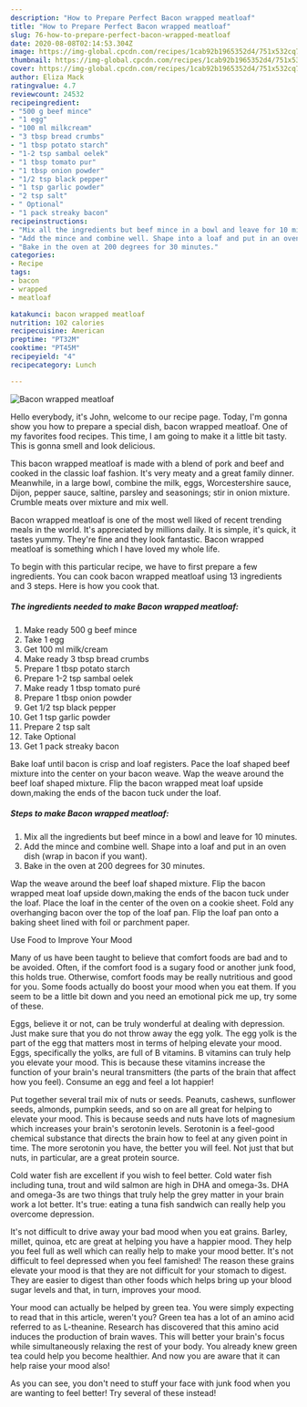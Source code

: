 ```yaml
---
description: "How to Prepare Perfect Bacon wrapped meatloaf"
title: "How to Prepare Perfect Bacon wrapped meatloaf"
slug: 76-how-to-prepare-perfect-bacon-wrapped-meatloaf
date: 2020-08-08T02:14:53.304Z
image: https://img-global.cpcdn.com/recipes/1cab92b1965352d4/751x532cq70/bacon-wrapped-meatloaf-recipe-main-photo.jpg
thumbnail: https://img-global.cpcdn.com/recipes/1cab92b1965352d4/751x532cq70/bacon-wrapped-meatloaf-recipe-main-photo.jpg
cover: https://img-global.cpcdn.com/recipes/1cab92b1965352d4/751x532cq70/bacon-wrapped-meatloaf-recipe-main-photo.jpg
author: Eliza Mack
ratingvalue: 4.7
reviewcount: 24532
recipeingredient:
- "500 g beef mince"
- "1 egg"
- "100 ml milkcream"
- "3 tbsp bread crumbs"
- "1 tbsp potato starch"
- "1-2 tsp sambal oelek"
- "1 tbsp tomato pur"
- "1 tbsp onion powder"
- "1/2 tsp black pepper"
- "1 tsp garlic powder"
- "2 tsp salt"
- " Optional"
- "1 pack streaky bacon"
recipeinstructions:
- "Mix all the ingredients but beef mince in a bowl and leave for 10 minutes."
- "Add the mince and combine well. Shape into a loaf and put in an oven dish (wrap in bacon if you want)."
- "Bake in the oven at 200 degrees for 30 minutes."
categories:
- Recipe
tags:
- bacon
- wrapped
- meatloaf

katakunci: bacon wrapped meatloaf 
nutrition: 102 calories
recipecuisine: American
preptime: "PT32M"
cooktime: "PT45M"
recipeyield: "4"
recipecategory: Lunch

---
```



![Bacon wrapped meatloaf](https://img-global.cpcdn.com/recipes/1cab92b1965352d4/751x532cq70/bacon-wrapped-meatloaf-recipe-main-photo.jpg)

Hello everybody, it's John, welcome to our recipe page. Today, I'm gonna show you how to prepare a special dish, bacon wrapped meatloaf. One of my favorites food recipes. This time, I am going to make it a little bit tasty. This is gonna smell and look delicious.

This bacon wrapped meatloaf is made with a blend of pork and beef and cooked in the classic loaf fashion. It&#39;s very meaty and a great family dinner. Meanwhile, in a large bowl, combine the milk, eggs, Worcestershire sauce, Dijon, pepper sauce, saltine, parsley and seasonings; stir in onion mixture. Crumble meats over mixture and mix well.

Bacon wrapped meatloaf is one of the most well liked of recent trending meals in the world. It's appreciated by millions daily. It is simple, it's quick, it tastes yummy. They're fine and they look fantastic. Bacon wrapped meatloaf is something which I have loved my whole life.


To begin with this particular recipe, we have to first prepare a few ingredients. You can cook bacon wrapped meatloaf using 13 ingredients and 3 steps. Here is how you cook that.

<!--inarticleads1-->

##### The ingredients needed to make Bacon wrapped meatloaf:

1. Make ready 500 g beef mince
1. Take 1 egg
1. Get 100 ml milk/cream
1. Make ready 3 tbsp bread crumbs
1. Prepare 1 tbsp potato starch
1. Prepare 1-2 tsp sambal oelek
1. Make ready 1 tbsp tomato puré
1. Prepare 1 tbsp onion powder
1. Get 1/2 tsp black pepper
1. Get 1 tsp garlic powder
1. Prepare 2 tsp salt
1. Take  Optional
1. Get 1 pack streaky bacon


Bake loaf until bacon is crisp and loaf registers. Pace the loaf shaped beef mixture into the center on your bacon weave. Wap the weave around the beef loaf shaped mixture. Flip the bacon wrapped meat loaf upside down,making the ends of the bacon tuck under the loaf. 

<!--inarticleads2-->

##### Steps to make Bacon wrapped meatloaf:

1. Mix all the ingredients but beef mince in a bowl and leave for 10 minutes.
1. Add the mince and combine well. Shape into a loaf and put in an oven dish (wrap in bacon if you want).
1. Bake in the oven at 200 degrees for 30 minutes.


Wap the weave around the beef loaf shaped mixture. Flip the bacon wrapped meat loaf upside down,making the ends of the bacon tuck under the loaf. Place the loaf in the center of the oven on a cookie sheet. Fold any overhanging bacon over the top of the loaf pan. Flip the loaf pan onto a baking sheet lined with foil or parchment paper. 

Use Food to Improve Your Mood


Many of us have been taught to believe that comfort foods are bad and to be avoided. Often, if the comfort food is a sugary food or another junk food, this holds true. Otherwise, comfort foods may be really nutritious and good for you. Some foods actually do boost your mood when you eat them. If you seem to be a little bit down and you need an emotional pick me up, try some of these.

Eggs, believe it or not, can be truly wonderful at dealing with depression. Just make sure that you do not throw away the egg yolk. The egg yolk is the part of the egg that matters most in terms of helping elevate your mood. Eggs, specifically the yolks, are full of B vitamins. B vitamins can truly help you elevate your mood. This is because these vitamins increase the function of your brain's neural transmitters (the parts of the brain that affect how you feel). Consume an egg and feel a lot happier!

Put together several trail mix of nuts or seeds. Peanuts, cashews, sunflower seeds, almonds, pumpkin seeds, and so on are all great for helping to elevate your mood. This is because seeds and nuts have lots of magnesium which increases your brain's serotonin levels. Serotonin is a feel-good chemical substance that directs the brain how to feel at any given point in time. The more serotonin you have, the better you will feel. Not just that but nuts, in particular, are a great protein source.

Cold water fish are excellent if you wish to feel better. Cold water fish including tuna, trout and wild salmon are high in DHA and omega-3s. DHA and omega-3s are two things that truly help the grey matter in your brain work a lot better. It's true: eating a tuna fish sandwich can really help you overcome depression. 

It's not difficult to drive away your bad mood when you eat grains. Barley, millet, quinoa, etc are great at helping you have a happier mood. They help you feel full as well which can really help to make your mood better. It's not difficult to feel depressed when you feel famished! The reason these grains elevate your mood is that they are not difficult for your stomach to digest. They are easier to digest than other foods which helps bring up your blood sugar levels and that, in turn, improves your mood.

Your mood can actually be helped by green tea. You were simply expecting to read that in this article, weren't you? Green tea has a lot of an amino acid referred to as L-theanine. Research has discovered that this amino acid induces the production of brain waves. This will better your brain's focus while simultaneously relaxing the rest of your body. You already knew green tea could help you become healthier. And now you are aware that it can help raise your mood also!

As you can see, you don't need to stuff your face with junk food when you are wanting to feel better! Try several of these instead!

